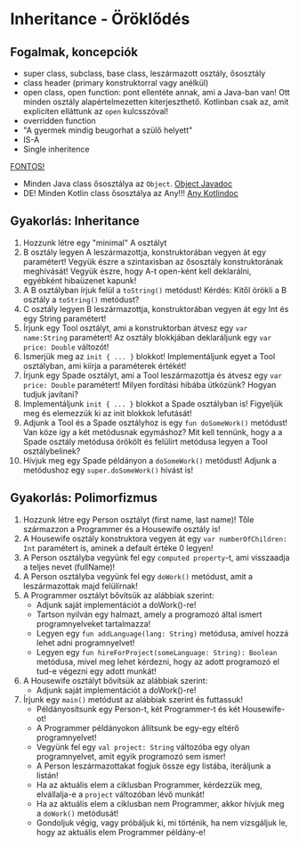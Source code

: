 # Inheritance - Öröklődés

## Fogalmak, koncepciók

* super class, subclass, base class, leszármazott osztály, ősosztály
* class header (primary konstruktorral vagy anélkül)
* open class, open function: pont ellentéte annak, ami a Java-ban van! Ott minden osztály alapértelmezetten kiterjeszthető. Kotlinban csak az, amit expliciten elláttunk az `open` kulcsszóval!
* overridden function
* "A gyermek mindig beugorhat a szülő helyett"
* IS-A
* Single inheritence

<ins>FONTOS!</ins>

* Minden Java class ősosztálya az `Object`. [Object Javadoc](https://docs.oracle.com/javase/8/docs/api/java/lang/Object.html)
* DE! Minden Kotlin class ősosztálya az Any!!! [Any Kotlindoc](https://kotlinlang.org/api/latest/jvm/stdlib/kotlin/-any/)

## Gyakorlás: Inheritance

1. Hozzunk létre egy "minimal" A osztályt
2. B osztály legyen A leszármazottja, konstruktorában vegyen át egy paramétert! Vegyük észre a szintaxisban az ősosztály konstruktorának meghívását! Vegyük észre, hogy A-t open-ként kell deklarálni, egyébként hibaüzenet kapunk!
3. A B osztályban írjuk felül a `toString()` metódust! Kérdés: Kitől örökli a B osztály a `toString()` metódust?
4. C osztály legyen B leszármazottja, konstruktorában vegyen át egy Int és egy String paramétert!
5. Írjunk egy Tool osztályt, ami a konstruktorban átvesz egy `var name:String` paramétert! Az osztály blokkjában deklaráljunk egy `var price: Double` változót!
6. Ismerjük meg az `init { ... }` blokkot! Implementáljunk egyet a Tool osztályban, ami kiírja a paraméterek értékét!
7. Írjunk egy Spade osztályt, ami a Tool leszármazottja és átvesz egy `var price: Double` paramétert! Milyen fordítási hibába ütközünk? Hogyan tudjuk javítani?
8. Implementáljunk `init { ... }` blokkot a Spade osztályban is! Figyeljük meg és elemezzük ki az init blokkok lefutását!
9. Adjunk a Tool és a Spade osztályhoz is egy `fun doSomeWork()` metódust! 
Van köze így a két metódusnak egymáshoz? Mit kell tennünk, hogy a a Spade osztály metódusa örökölt és felülírt metódusa legyen a Tool osztálybelinek?
10. Hívjuk meg egy Spade példányon a `doSomeWork()` metódust! Adjunk a metódushoz egy `super.doSomeWork()` hívást is!

## Gyakorlás: Polimorfizmus

1. Hozzunk létre egy Person osztályt (first name, last name)! Tőle származzon a Programmer és a Housewife osztály is!
2. A Housewife osztály konstruktora vegyen át egy `var numberOfChildren: Int` paramétert is, aminek a default értéke 0 legyen!
3. A Person osztályba vegyünk fel egy `computed property`-t, ami visszaadja a teljes nevet (fullName)!
4. A Person osztályba vegyünk fel egy `doWork()` metódust, amit a leszármazottak majd felülírnak!
5. A Programmer osztályt bővítsük az alábbiak szerint:
    * Adjunk saját implementációt a doWork()-re!
    * Tartson nyilván egy halmazt, amely a programozó által ismert programnyelveket tartalmazza!
    * Legyen egy `fun addLanguage(lang: String)` metódusa, amivel hozzá lehet adni programnyelvet!
    * Legyen egy `fun hireForProject(someLanguage: String): Boolean` metódusa, mivel meg lehet kérdezni, hogy az adott programozó el tud-e végezni egy adott munkát!
6. A Housewife osztályt bővítsük az alábbiak szerint:
    * Adjunk saját implementációt a doWork()-re!
7. Írjunk egy `main()` metódust az alábbiak szerint és futtassuk!
    * Példányosítsunk egy Person-t, két Programmer-t és két Housewife-ot!
    * A Programmer példányokon állítsunk be egy-egy eltérő programnyelvet!
    * Vegyünk fel egy `val project: String` változóba egy olyan programnyelvet, amit egyik programozó sem ismer!
    * A Person leszármazottakat fogjuk össze egy listába, iteráljunk a listán!
    * Ha az aktuális elem a ciklusban Programmer, kérdezzük meg, elvállalja-e a `project` változóban lévő munkát!
    * Ha az aktuális elem a ciklusban nem Programmer, akkor hívjuk meg a `doWork()` metódusát!
    * Gondoljuk végig, vagy próbáljuk ki, mi történik, ha nem vizsgáljuk le, hogy az aktuális elem Programmer példány-e!
